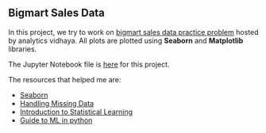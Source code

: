 ## Bigmart Sales Data

In this project, we try to work on [bigmart sales data practice problem](https://datahack.analyticsvidhya.com/contest/practice-problem-big-mart-sales-iii/) hosted by analytics vidhaya. All plots are plotted using **Seaborn** and **Matplotlib** libraries. 

The Jupyter Notebook file is [here](https://github.com/abishekarun/Bigmart-Sales-Data/blob/master/bigmart_sales.ipynb) for this project.

The resources that helped me are:

+ [Seaborn](https://seaborn.pydata.org/examples/)
+ [Handling Missing Data](https://towardsdatascience.com/the-tale-of-missing-values-in-python-c96beb0e8a9d)
+ [Introduction to Statistical Learning](http://www-bcf.usc.edu/~gareth/ISL/) 
+ [Guide to ML in python](https://medium.freecodecamp.org/the-hitchhikers-guide-to-machine-learning-algorithms-in-python-bfad66adb378)
